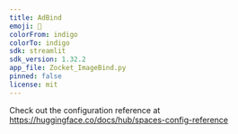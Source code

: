 ```yaml
---
title: AdBind
emoji: 🚀
colorFrom: indigo
colorTo: indigo
sdk: streamlit
sdk_version: 1.32.2
app_file: Zocket_ImageBind.py
pinned: false
license: mit
---
```


Check out the configuration reference at https://huggingface.co/docs/hub/spaces-config-reference